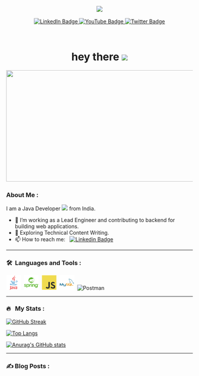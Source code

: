 <p align="center">
<img src="https://media.giphy.com/media/M9gbBd9nbDrOTu1Mqx/giphy.gif" width="100"/>
</p>

<p align="center">
<a href="https://www.linkedin.com/in/jitendra-bisht-a7a25845/" target="_blank">
  <img src="https://img.shields.io/badge/LinkedIn-blue?style=for-the-badge&logo=linkedin&logoColor=white" alt="LinkedIn Badge">
</a>

<a href="https://www.youtube.com/c/JSBlogs" target="_blank">
  <img src="https://img.shields.io/badge/YouTube-red?style=for-the-badge&logo=youtube&logoColor=white" alt="YouTube Badge">
</a>

<a href="https://twitter.com/JitendraBisht3" target="_blank">
  <img src="https://img.shields.io/badge/Twitter-1DA1F2?style=for-the-badge&logo=twitter&logoColor=white" alt="Twitter Badge">
</a>
</p>
<p align="center"><img src="https://komarev.com/ghpvc/?username=jeetmp3&style=flat-square&color=blue" alt=""></p>

<h1 align="center">hey there <img src="https://media.giphy.com/media/hvRJCLFzcasrR4ia7z/giphy.gif" width="30px"></h1>

<p align="center"><img src="https://media.giphy.com/media/dWesBcTLavkZuG35MI/giphy.gif" width="600" height="300"  /></p>

### About Me :

I am a Java Developer <img src="https://media.giphy.com/media/WUlplcMpOCEmTGBtBW/giphy.gif" width="30"> from
India.

- 🔭 I’m working as a Lead Engineer and contributing to backend for building web applications.
- 🌱 Exploring Technical Content Writing.
- 📫 How to reach me:
  &nbsp; [![Linkedin Badge](https://img.shields.io/badge/-Jitendra-blue?style=flat&logo=Linkedin&logoColor=white)](https://www.linkedin.com/in/jitendra-bisht-a7a25845/)

---

### 🛠 &nbsp;Languages and Tools :

<p>
<img src="https://github.com/devicons/devicon/blob/master/icons/java/java-original-wordmark.svg" title="Java" alt="Java" width="40" height="40"/>&nbsp;
<img src="https://github.com/devicons/devicon/blob/master/icons/spring/spring-original-wordmark.svg" title="Spring" alt="Spring" width="40" height="40"/>&nbsp;
<img src="https://github.com/devicons/devicon/blob/master/icons/javascript/javascript-original.svg" title="JavaScript" alt="JavaScript" width="40" height="40"/>&nbsp;
<img src="https://github.com/devicons/devicon/blob/master/icons/mysql/mysql-original-wordmark.svg" title="MySQL"  alt="MySQL" width="40" height="40"/>&nbsp;
<img src="https://www.vectorlogo.zone/logos/getpostman/getpostman-icon.svg" title="Postman"  alt="Postman" width="40" height="40"/>&nbsp;
</p>

---

### 🔥 &nbsp; My Stats :

[![GitHub Streak](http://github-readme-streak-stats.herokuapp.com?user=jeetmp3&theme=dark&background=000000)](https://github.com/jeetmp3)

[![Top Langs](https://github-readme-stats.vercel.app/api/top-langs/?username=jeetmp3&layout=compact&theme=vision-friendly-dark)](https://github.com/jeetmp3)

[![Anurag's GitHub stats](https://github-readme-stats.vercel.app/api?username=jeetmp3&hide=contribs,prs&theme=tokyonight)](https://github.com/jeetmp3)

---

### ✍️ Blog Posts :

<!--BLOG-POST-LIST:START -->
<!-- BLOG-POST-LIST:END -->
